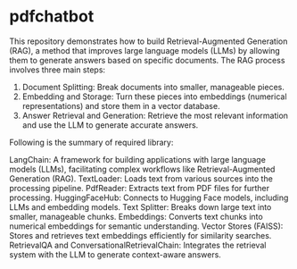 # pdfchatbot

This repository demonstrates how to build Retrieval-Augmented Generation (RAG), a method that improves large language models (LLMs) by allowing them to generate answers based on specific documents. The RAG process involves three main steps:

1. Document Splitting: Break documents into smaller, manageable pieces.
2. Embedding and Storage: Turn these pieces into embeddings (numerical representations) and store them in a vector database.
3. Answer Retrieval and Generation: Retrieve the most relevant information and use the LLM to generate accurate answers.

Following is the summary of required library:

LangChain: A framework for building applications with large language models (LLMs), facilitating complex workflows like Retrieval-Augmented Generation (RAG).
TextLoader: Loads text from various sources into the processing pipeline.
PdfReader: Extracts text from PDF files for further processing.
HuggingFaceHub: Connects to Hugging Face models, including LLMs and embedding models.
Text Splitter: Breaks down large text into smaller, manageable chunks.
Embeddings: Converts text chunks into numerical embeddings for semantic understanding.
Vector Stores (FAISS): Stores and retrieves text embeddings efficiently for similarity searches.
RetrievalQA and ConversationalRetrievalChain: Integrates the retrieval system with the LLM to generate context-aware answers.
